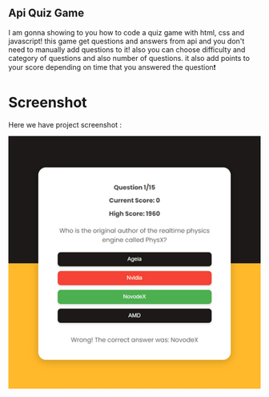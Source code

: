 
## Api Quiz Game
  I am gonna showing to you how to code a quiz game with html, css and javascript! this game get questions and answers from api and you don't need to manually add questions to it! also you can choose difficulty and category of questions and also number of questions. it also add points to your score depending on time that you answered the question❗️

# Screenshot
Here we have project screenshot :

![screenshot](screenshot.jpg)
